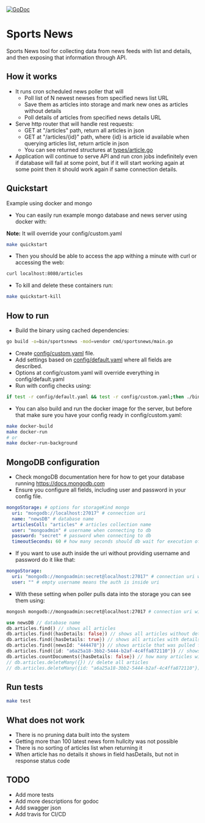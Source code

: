 [![GoDoc](http://godoc.org/github.com/adamdyszy/sportsnews?status.png)](http://godoc.org/github.com/adamdyszy/sportsnews)

# Sports News

Sports News tool for collecting data from news feeds with list and details,
and then exposing that information through API.

## How it works

- It runs cron scheduled news poller that will
  - Poll list of N newest newses from specified news list URL
  - Save them as articles into storage and mark new ones as articles without details
  - Poll details of articles from specified news details URL
- Serve http router that will handle rest requests:
  - GET at "/articles" path, return all articles in json
  - GET at "/articles/{id}" path, where {id} is article id available when querying articles list, return article in json
  - You can see returned structures at [types/article.go](types/article.go)
- Application will continue to serve API and run cron jobs indefinitely even if database will fail at some point,
but if it will start working again at some point then it should work again if same connection details.

## Quickstart

Example using docker and mongo

- You can easily run example mongo database and news server using docker with:

**Note:** It will override your config/custom.yaml

```bash
make quickstart
```

- Then you should be able to access the app withing a minute with curl or accessing the web:

```bash
curl localhost:8080/articles
```

- To kill and delete these containers run:

```bash
make quickstart-kill
```

## How to run

- Build the binary using cached dependencies:

```bash
go build -o=bin/sportsnews -mod=vendor cmd/sportsnews/main.go
```

- Create [config/custom.yaml](config/custom.yaml) file.
- Add settings based on [config/default.yaml](config/default.yaml) where all fields are described.
- Options at config/custom.yaml will override everything in config/default.yaml
- Run with config checks using:

```bash
if test -r config/default.yaml && test -r config/custom.yaml;then ./bin/sportsnews;fi
```

- You can also build and run the docker image for the server, but before
that make sure you have your config ready in config/custom.yaml:

```bash
make docker-build
make docker-run
# or
make docker-run-background
```

## MongoDB configuration

- Check mongoDB documentation here for how to get your database running https://docs.mongodb.com
- Ensure you configure all fields, including user and password in your config file.

```yaml
mongoStorage: # options for storageKind mongo
  uri: "mongodb://localhost:27017" # connection uri
  name: "newsDB" # database name
  articlesColl: "articles" # articles collection name
  user: "mongoadmin" # username when connecting to db
  password: "secret" # password when connecting to db
  timeoutSeconds: 60 # how many seconds should db wait for execution of queries before cancellation
```

- If you want to use auth inside the uri without providing username and password do it like that:

```yaml
mongoStorage:
  uri: "mongodb://mongoadmin:secret@localhost:27017" # connection uri with auth
  user: "" # empty username means the auth is inside uri
```

- With these setting when poller pulls data into the storage you can see them using:

```bash
mongosh mongodb://mongoadmin:secret@localhost:27017 # connection uri with auth
```

```rust
use newsDB // database name
db.articles.find() // shows all articles
db.articles.find({hasDetails: false}) // shows all articles without details
db.articles.find({hasDetails: true}) // shows all articles with details
db.articles.find({newsId: "444478"}) // shows article that was pulled from news with id 444478
db.articles.find({id: "a6a25a18-3bb2-5444-b2af-4c4ffa872110"}) // shows article filtering with its id
db.articles.countDocuments({hasDetails: false}) // how many articles without details
// db.articles.deleteMany({}) // delete all articles
// db.articles.deleteMany({id: "a6a25a18-3bb2-5444-b2af-4c4ffa872110"}) // delete articles with given id
```

## Run tests

```bash
make test
```

## What does not work

- There is no pruning data built into the system
- Getting more than 100 latest news form hullcity was not possible
- There is no sorting of articles list when returning it
- When article has no details it shows in field hasDetails, but not in response status code

## TODO

- Add more tests
- Add more descriptions for godoc
- Add swagger json
- Add travis for CI/CD